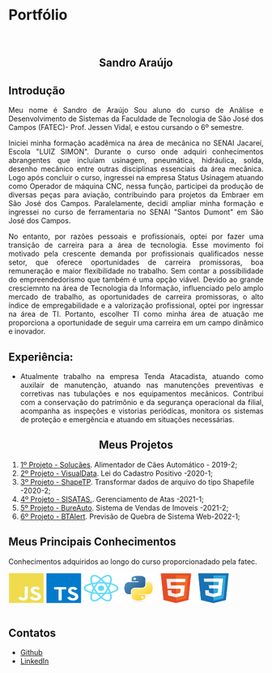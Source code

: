 # Portfólio 
<div align=center>
  <img src="https://github.com/cassia2023/Projeto/assets/151237166/5b335514-3b96-4703-8c43-4255426ec089" width=200 alt="" />
  <h2> Sandro Araújo </h2>
    </div>

## Introdução 
<div style="text-align: justify;">

Meu nome é Sandro de Araújo Sou aluno do curso de Análise e Desenvolvimento de Sistemas da Faculdade de Tecnologia de São José dos Campos (FATEC)- Prof. Jessen Vidal, e estou cursando o 6º semestre. 
<br>

Iniciei minha formação acadêmica na área de mecânica no SENAI Jacareí, Escola "LUIZ SIMON". Durante o curso onde adquiri conhecimentos abrangentes que incluíam usinagem, pneumática, hidráulica, solda, desenho mecânico entre   outras disciplinas essenciais da área mecânica. Logo após concluir o curso, ingressei na empresa Status Usinagem atuando como Operador de máquina CNC, nessa função, participei da produção de diversas peças para aviação, contribuindo para projetos da Embraer em São José dos Campos. Paralelamente, decidi ampliar minha formação e ingressei no curso de ferramentaria no SENAI "Santos Dumont" em São José dos Campos. 

No entanto, por razões pessoais e profissionais, optei por fazer uma transição de carreira para a área de tecnologia. Esse movimento foi motivado pela crescente demanda por profissionais qualificados nesse setor, que oferece oportunidades de carreira promissoras, boa remuneração e maior flexibilidade no trabalho. Sem contar a possibilidade do empreendedorismo que também é uma opção viável. Devido ao grande cresciemnto na área de Tecnologia da Informação, influenciado pelo amplo mercado de trabalho, as oportunidades de carreira promissoras, o alto índice de empregabilidade e a valorização profissional, optei por ingressar na área de TI. Portanto, escolher TI como minha área de atuação me proporciona a oportunidade de seguir uma carreira em um campo dinâmico e inovador.

</div>

## Experiência:
<div style="text-align: justify;">

* Atualmente trabalho na empresa Tenda Atacadista, atuando como auxilair de manutenção, atuando nas manutenções preventivas e corretivas nas tubulações e nos equipamentos mecânicos. Contribui com a conservação do patrimônio e da segurança operacional da filial, acompanha as inspeções e vistorias periódicas, monitora os sistemas de proteção e emergência e atuando em situações necessárias.<br> 

</div>

##

<div align=center>
   <h2> Meus Projetos </h2>
</div>

1) [1º Projeto - Solucães](https://github.com/drosan19/Portfolio/tree/main/Referencia/Projeto1). Alimentador de Cães Automático - 2019-2;
2) [2º Projeto - VisualData](https://github.com/drosan19/Portfolio/tree/main/Referencia/Projeto2). Lei do Cadastro Positivo -2020-1;
3) [3º Projeto - ShapeTP](https://github.com/drosan19/Portfolio/tree/main/Referencia/Projeto3). Transformar dados de arquivo do tipo Shapefile -2020-2;
4) [4º Projeto - SISATAS.](https://github.com/drosan19/Portfolio/tree/main/Referencia/Projeto4). Gerenciamento de Atas -2021-1;
5) [5º Projeto - BureAuto](https://github.com/drosan19/Portfolio/tree/main/Referencia/Projeto5). Sistema de Vendas de Imoveis -2021-2;
6) [6º Projeto - BTAlert](https://github.com/drosan19/Portfolio/tree/main/Referencia/Projeto6). Previsão de Quebra de Sistema Web-2022-1;
  </div>

  ## Meus Principais Conhecimentos

  Conhecimentos adquiridos ao longo do curso proporcionadado pela fatec.<br>
  
  <div style="display: inline_block">
  <img align="center" alt="Js" height="60" width="70" src="https://raw.githubusercontent.com/devicons/devicon/master/icons/javascript/javascript-plain.svg">
  <img align="center" alt="Ts" height="60" width="70" src="https://raw.githubusercontent.com/devicons/devicon/master/icons/typescript/typescript-plain.svg">
  <img align="center" alt="React" height="60" width="70" src="https://raw.githubusercontent.com/devicons/devicon/master/icons/react/react-original.svg">  
  <img align="center" alt="Python" height="60" width="70" src="https://raw.githubusercontent.com/devicons/devicon/master/icons/python/python-original.svg">
  <img align="center" alt="HTML" height="60" width="70" src="https://raw.githubusercontent.com/devicons/devicon/master/icons/html5/html5-original.svg">
  <img align="center" alt="CSS" height="60" width="70" src="https://raw.githubusercontent.com/devicons/devicon/master/icons/css3/css3-original.svg">
  <div style="display: inline_block"><br>



  
 
          

  ## Contatos
* [Github](https://github.com/drosan19/Portfolio)
* [LinkedIn]()


 